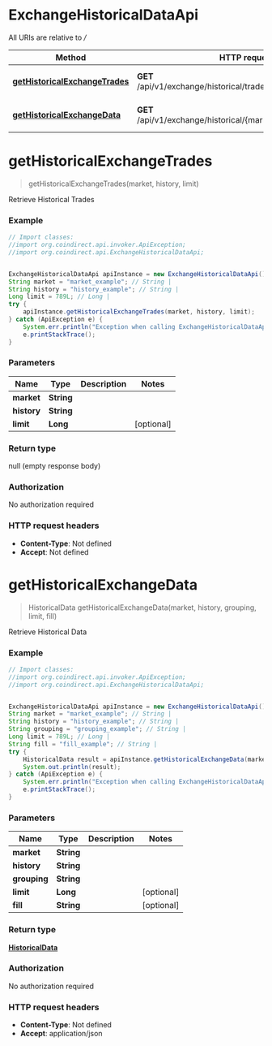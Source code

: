 # ExchangeHistoricalDataApi

All URIs are relative to */*

Method | HTTP request | Description
------------- | ------------- | -------------
[**getHistoricalExchangeTrades**](ExchangeHistoricalDataApi.md#getHistoricalExchangeTrades) | **GET** /api/v1/exchange/historical/trades/{market}/{history} | Retrieve Historical Trades
[**getHistoricalExchangeData**](ExchangeHistoricalDataApi.md#getHistoricalExchangeData) | **GET** /api/v1/exchange/historical/{market}/{history}/{grouping} | Retrieve Historical Data

<a name="getHistoricalExchangeTrades"></a>
# **getHistoricalExchangeTrades**
> getHistoricalExchangeTrades(market, history, limit)

Retrieve Historical Trades

### Example
```java
// Import classes:
//import org.coindirect.api.invoker.ApiException;
//import org.coindirect.api.ExchangeHistoricalDataApi;


ExchangeHistoricalDataApi apiInstance = new ExchangeHistoricalDataApi();
String market = "market_example"; // String | 
String history = "history_example"; // String | 
Long limit = 789L; // Long | 
try {
    apiInstance.getHistoricalExchangeTrades(market, history, limit);
} catch (ApiException e) {
    System.err.println("Exception when calling ExchangeHistoricalDataApi#getHistoricalExchangeTrades");
    e.printStackTrace();
}
```

### Parameters

Name | Type | Description  | Notes
------------- | ------------- | ------------- | -------------
 **market** | **String**|  |
 **history** | **String**|  |
 **limit** | **Long**|  | [optional]

### Return type

null (empty response body)

### Authorization

No authorization required

### HTTP request headers

 - **Content-Type**: Not defined
 - **Accept**: Not defined

<a name="getHistoricalExchangeData"></a>
# **getHistoricalExchangeData**
> HistoricalData getHistoricalExchangeData(market, history, grouping, limit, fill)

Retrieve Historical Data

### Example
```java
// Import classes:
//import org.coindirect.api.invoker.ApiException;
//import org.coindirect.api.ExchangeHistoricalDataApi;


ExchangeHistoricalDataApi apiInstance = new ExchangeHistoricalDataApi();
String market = "market_example"; // String | 
String history = "history_example"; // String | 
String grouping = "grouping_example"; // String | 
Long limit = 789L; // Long | 
String fill = "fill_example"; // String | 
try {
    HistoricalData result = apiInstance.getHistoricalExchangeData(market, history, grouping, limit, fill);
    System.out.println(result);
} catch (ApiException e) {
    System.err.println("Exception when calling ExchangeHistoricalDataApi#getHistoricalExchangeData");
    e.printStackTrace();
}
```

### Parameters

Name | Type | Description  | Notes
------------- | ------------- | ------------- | -------------
 **market** | **String**|  |
 **history** | **String**|  |
 **grouping** | **String**|  |
 **limit** | **Long**|  | [optional]
 **fill** | **String**|  | [optional]

### Return type

[**HistoricalData**](HistoricalData.md)

### Authorization

No authorization required

### HTTP request headers

 - **Content-Type**: Not defined
 - **Accept**: application/json

